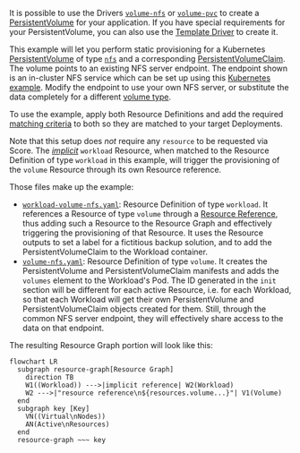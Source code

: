 It is possible to use the Drivers [`volume-nfs`](https://developer.humanitec.com/integration-and-extensions/drivers/volume-driver/network-file-system/) or [`volume-pvc`](https://developer.humanitec.com/integration-and-extensions/drivers/volume-driver/persistent-volume-claim/) to create a [PersistentVolume](https://kubernetes.io/docs/concepts/storage/persistent-volumes/) for your application. If you have special requirements for your PersistentVolume, you can also use the [Template Driver](https://developer.humanitec.com/integration-and-extensions/drivers/generic-drivers/template/) to create it.

This example will let you perform static provisioning for a Kubernetes [PersistentVolume](https://kubernetes.io/docs/concepts/storage/persistent-volumes/) of type [`nfs`](https://kubernetes.io/docs/concepts/storage/volumes/#nfs) and a corresponding [PersistentVolumeClaim](https://kubernetes.io/docs/concepts/storage/persistent-volumes/#persistentvolumeclaims). The volume points to an existing NFS server endpoint. The endpoint shown is an in-cluster NFS service which can be set up using this [Kubernetes example](https://github.com/kubernetes/examples/tree/master/staging/volumes/nfs). Modify the endpoint to use your own NFS server, or substitute the data completely for a different [volume type](https://kubernetes.io/docs/concepts/storage/volumes/#volume-types).

To use the example, apply both Resource Definitions and add the required [matching criteria](https://developer.humanitec.com/platform-orchestrator/resources/resource-definitions/#matching-criteria) to both so they are matched to your target Deployments.

Note that this setup does _not_ require any `resource` to be requested via Score. The [_implicit_](https://developer.humanitec.com/platform-orchestrator/reference/resource-types/#resource-type-use) `workload` Resource, when matched to the Resource Definition of type `workload` in this example, will trigger the provisioning of the `volume` Resource through its own Resource reference.

Those files make up the example:

- [`workload-volume-nfs.yaml`](workload-volume-nfs.yaml): Resource Definition of type `workload`. It references a Resource of type `volume` through a [Resource Reference](https://developer.humanitec.com/platform-orchestrator/resources/resource-graph/#resource-references), thus adding such a Resource to the Resource Graph and effectively triggering the provisioning of that Resource. It uses the Resource outputs to set a label for a fictitious backup solution, and to add the PersistentVolumeClaim to the Workload container.
- [`volume-nfs.yaml`](volume-nfs.yaml): Resource Definition of type `volume`. It creates the PersistentVolume and PersistentVolumeClaim manifests and adds the `volumes` element to the Workload's Pod. The ID generated in the `init` section will be different for each active Resource, i.e. for each Workload, so that each Workload will get their own PersistentVolume and PersistentVolumeClaim objects created for them. Still, through the common NFS server endpoint, they will effectively share access to the data on that endpoint.

The resulting Resource Graph portion will look like this:

```mermaid
flowchart LR
  subgraph resource-graph[Resource Graph]
    direction TB
    W1((Workload)) --->|implicit reference| W2(Workload)
    W2 --->|"resource reference\n${resources.volume...}"| V1(Volume)
  end
  subgraph key [Key]
    VN((Virtual\nNodes))
    AN(Active\nResources)
  end
  resource-graph ~~~ key
```
